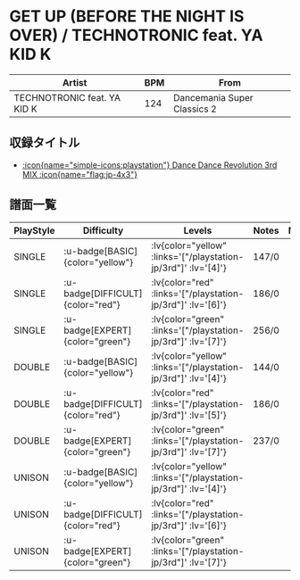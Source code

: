 # GET UP (BEFORE THE NIGHT IS OVER) / TECHNOTRONIC feat. YA KID K

|Artist|BPM|From|
|------|---|----|
|TECHNOTRONIC feat. YA KID K|124|Dancemania Super Classics 2|

## 収録タイトル

- [ :icon{name="simple-icons:playstation"} Dance Dance Revolution 3rd MIX :icon{name="flag:jp-4x3"} ](/playstation-jp/3rd)

## 譜面一覧

|PlayStyle|Difficulty|Levels|Notes|Movie|
|---------|----------|------|-----|-----|
|SINGLE| :u-badge[BASIC]{color="yellow"} | :lv{color="yellow" :links='["/playstation-jp/3rd"]' :lv='[4]'} |147/0||
|SINGLE| :u-badge[DIFFICULT]{color="red"} | :lv{color="red" :links='["/playstation-jp/3rd"]' :lv='[6]'} |186/0||
|SINGLE| :u-badge[EXPERT]{color="green"} | :lv{color="green" :links='["/playstation-jp/3rd"]' :lv='[7]'} |256/0||
|DOUBLE| :u-badge[BASIC]{color="yellow"} | :lv{color="yellow" :links='["/playstation-jp/3rd"]' :lv='[4]'} |144/0||
|DOUBLE| :u-badge[DIFFICULT]{color="red"} | :lv{color="red" :links='["/playstation-jp/3rd"]' :lv='[5]'} |186/0||
|DOUBLE| :u-badge[EXPERT]{color="green"} | :lv{color="green" :links='["/playstation-jp/3rd"]' :lv='[7]'} |237/0||
|UNISON| :u-badge[BASIC]{color="yellow"} | :lv{color="yellow" :links='["/playstation-jp/3rd"]' :lv='[4]'} |||
|UNISON| :u-badge[DIFFICULT]{color="red"} | :lv{color="red" :links='["/playstation-jp/3rd"]' :lv='[6]'} |||
|UNISON| :u-badge[EXPERT]{color="green"} | :lv{color="green" :links='["/playstation-jp/3rd"]' :lv='[7]'} |||
